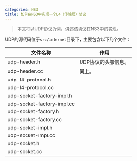 ```yaml
---
categories: NS3
title: 如何在NS3中实现一个L4（传输层）协议
---
```


> 本文将以UDP协议为例，讲述该协议在NS3中的实现。

UDP的源代码位于`src/internet`目录下，主要包含以下几个文件：

| 文件名称                   | 作用                |
| -------------------------- | ------------------- |
| udp-header.h               | UDP协议的头部信息。 |
| udp-header.cc              | 同上。              |
| udp-l4-protocol.h          |                     |
| udp-l4-protocol.cc         |                     |
| udp-socket-factory-impl.h  |                     |
| udp-socket-factory-impl.cc |                     |
| udp-socket-factory.h       |                     |
| udp-socket-factory.cc      |                     |
| udp-socket-impl.h          |                     |
| udp-socket-impl.cc         |                     |
| udp-socket.h               |                     |
| udp-socket.cc              |                     |

